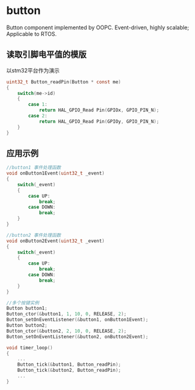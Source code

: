 # button
Button component implemented by OOPC. Event-driven, highly scalable; Applicable to RTOS.

## 读取引脚电平值的模版
以stm32平台作为演示
```c
uint32_t Button_readPin(Button * const me)
{
	switch(me->id)
	{
		case 1:
			return HAL_GPIO_Read Pin(GPIOx, GPIO_PIN_N); 
		case 2:
			return HAL_GPIO_Read Pin(GPIOy, GPIO_PIN_N); 
	}
}
```



## 应用示例
```c
//button1 事件处理函数
void onButton1Event(uint32_t _event)
{
	switch(_event)
	{
		case UP:
			break;
		case DOWN:
			break;
	}
}

//button2 事件处理函数
void onButton2Event(uint32_t _event)
{
	switch(_event)
	{
		case UP:
			break;
		case DOWN:
			break;		
	}
}

//多个按键实例
Button button1;
Button_ctor(&button1, 1, 10, 0, RELEASE, 2);
Button_setOnEventListener(&button1, onButton1Event);
Button button2;
Button_ctor(&button2, 2, 10, 0, RELEASE, 2);
Button_setOnEventListener(&button2, onButton2Event);

void timer_loop()
{
	...
	Button_tick(&button1, Button_readPin);
	Button_tick(&button2, Button_readPin);
	...
}

```






